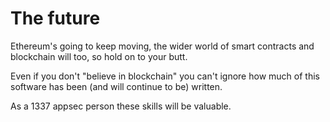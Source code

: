 
# The future

Ethereum's going to keep moving, the wider world of smart contracts and blockchain will too, so hold on to your butt.

Even if you don't "believe in blockchain" you can't ignore how much of this software has been (and will continue to be) written.

As a 1337 appsec person these skills will be valuable.
